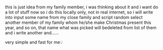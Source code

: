 this is just idea from my family member, i was thinking about it and i want do a lot of stuff now so i do this locally only, not in real internet, so i will write into input some name from my close family and script random select another member of my family whom he/she make Christmas present this year, and so on, that name what was picked will bedeleted from list of them and i write another and......

very simple and fast for me💡